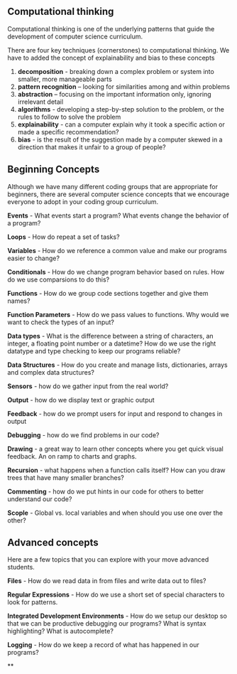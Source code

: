 ## Computational thinking
Computational thinking is one of the underlying patterns that guide the development of computer science curriculum.

There are four key techniques (cornerstones) to computational thinking.  We have to added the concept of explainability and bias to these concepts

1. **decomposition** - breaking down a complex problem or system into smaller, more manageable parts
2. **pattern recognition** – looking for similarities among and within problems
3. **abstraction** – focusing on the important information only, ignoring irrelevant detail
4. **algorithms** - developing a step-by-step solution to the problem, or the rules to follow to solve the problem
5. **explainability** - can a computer explain why it took a specific action or made a specific recommendation?
6. **bias** - is the result of the suggestion made by a computer skewed in a direction that makes it unfair to a group of people?


## Beginning Concepts

Although we have many different coding groups that are appropriate for beginners, there are several computer science concepts that we encourage everyone to adopt in your coding group curriculum.

**Events** - What events start a program?  What events change the behavior of a program?

**Loops** - How do repeat a set of tasks?

**Variables** - How do we reference a common value and make our programs easier to change?

**Conditionals** - How do we change program behavior based on rules.  How do we use comparsions to do this?

**Functions** - How do we group code sections together and give them names?

**Function Parameters** - How do we pass values to functions.  Why would we want to check the types of an input?

**Data types** - What is the difference between a string of characters, an integer, a floating point number or a datetime?  How do we use the right datatype and type checking to keep our programs reliable?

**Data Structures** - How do you create and manage lists, dictionaries, arrays and complex data structures?

**Sensors** - how do we gather input from the real world?

**Output** - how do we display text or graphic output

**Feedback** - how do we prompt users for input and respond to changes in output

**Debugging** - how do we find problems in our code?

**Drawing** - a great way to learn other concepts where you get quick visual feedback.  An on ramp to charts and graphs.

**Recursion** - what happens when a function calls itself?  How can you draw trees that have many smaller branches?

**Commenting** - how do we put hints in our code for others to better understand our code?

**Scople** - Global vs. local variables and when should you use one over the other?

## Advanced concepts
Here are a few topics that you can explore with your move advanced students.

**Files** - How do we read data in from files and write data out to files?

**Regular Expressions** - How do we use a short set of special characters to look for patterns.

**Integrated Development Environments** - How do we setup our desktop so that we can be productive debugging our programs?  What is syntax highlighting?  What is autocomplete?

**Logging** - How do we keep a record of what has happened in our programs?

**

